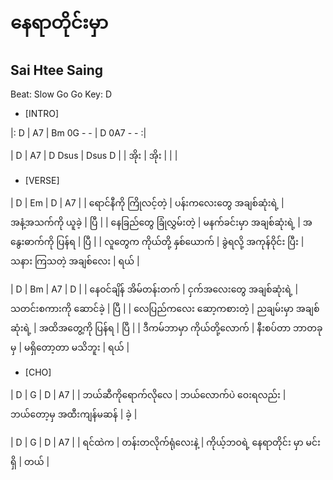 # နေရာတိုင်းမှာ
## Sai Htee Saing
Beat: Slow Go Go
Key: D

- [INTRO]

|: D | A7 | Bm 0G - - | D 0A7 - - :|


| D | A7 | D Dsus | Dsus D |
| အိုး | အိုး |  |  | 


- [VERSE]


| D | Em | D | A7 |
| ရောင်နီကို ကြိုလင့်တဲ့ | ပန်းကလေးတွေ အချစ်ဆုံးရဲ့ | အနံ့အသက်ကို ယူခဲ့ | ပြီ |
| နေခြည်တွေ ခြုံလွှမ်းတဲ့ | မနက်ခင်းမှာ အချစ်ဆုံးရဲ့ | အနွေးဓာက်ကို ပြန်ရ | ပြီ |
| လူတွေက ကိုယ်တို့ နှစ်ယောက် | ခွဲရလို့ အကုန်ဝိုင်း ပြီး | သနား ကြသတဲ့ အချစ်လေး | ရယ် |


| D | Bm | A7 | D | 
| နေဝင်ချိန် အိမ်တန်းတက် | ငှက်အလေးတွေ အချစ်ဆုံးရဲ့ | သတင်းစကားကို ဆောင်ခဲ့ | ပြီ |
| လေပြည်ကလေး ဆော့ကစားတဲ့ | ညချမ်းမှာ အချစ်ဆုံးရဲ့ | အထိအတွေ့ကို ပြန်ရ | ပြီ |
| ဒီကမ်ဘာမှာ ကိုယ်တို့လောက် | နီးစပ်တာ ဘာတခုမှ | မရှိတော့တာ မသိဘူး | ရယ် |

- [CHO]


| D | G | D | A7 | 
| ဘယ်ဆီကိုရောက်လိုလေ | ဘယ်လောက်ပဲ ဝေးရလည်း | ဘယ်တော့မှ အထီးကျန်မဆန် | ခဲ့ |


| D | G | D | A7 |
| ရင်ထဲက | တန်းတလိုက်ရုံလေးနဲ့ | ကိုယ့်ဘဝရဲ့ နေရာတိုင်း မှာ မင်းရှိ | တယ် |

